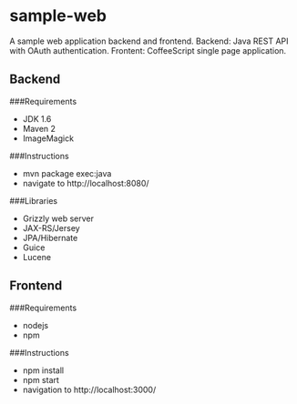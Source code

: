 sample-web
==========

A sample web application backend and frontend. 
Backend: Java REST API with OAuth authentication.
Frontent: CoffeeScript single page application.

Backend
----------
###Requirements
- JDK 1.6
- Maven 2
- ImageMagick

###Instructions
- mvn package exec:java
- navigate to http://localhost:8080/

###Libraries
- Grizzly web server
- JAX-RS/Jersey
- JPA/Hibernate
- Guice
- Lucene

Frontend
----------
###Requirements
- nodejs
- npm

###Instructions
- npm install
- npm start
- navigation to http://localhost:3000/

